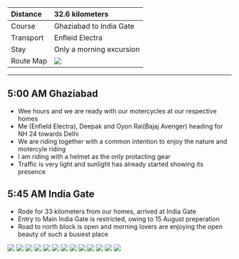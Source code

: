 | Distance | 32.6 kilometers |
| :--- | :--- |
| Course | Ghaziabad to India Gate |
| Transport | Enfleid Electra |
| Stay |  Only a morning excursion |
| Route Map |![](https://github.com/inbravo/travel/blob/master/august-2017/images/i/route-map.jpg)|

---

##  5:00 AM Ghaziabad
*	Wee hours and we are ready with our motercycles at our respective homes
*	Me (Enfield Electra), Deepak and Oyon Rai(Bajaj Avenger) heading for NH 24 towards Delhi
*	We are riding together with a common intention to enjoy the nature and motercyle riding
*	I am riding with a helmet as the only protacting gear
*	Traffic is very light and sunlight has already started showing its presence

##  5:45 AM India Gate
*	Rode for 33 kilometers from our homes, arrived at India Gate
*	Entry to Main India Gate is restricted, owing to 15 August preperation
*	Road to north block is open and morning lovers are enjoying the open beauty of such a busiest place

![](https://github.com/inbravo/travel/blob/master/august-2017/images/i/IMG_20170812_062001.jpg)
![](https://github.com/inbravo/travel/blob/master/august-2017/images/i/IMG_20170812_063254.jpg)
![](https://github.com/inbravo/travel/blob/master/august-2017/images/i/IMG_20170812_063246.jpg)
![](https://github.com/inbravo/travel/blob/master/august-2017/images/i/IMG_20170812_064506.jpg)
![](https://github.com/inbravo/travel/blob/master/august-2017/images/i/IMG_20170812_060500.jpg)
![](https://github.com/inbravo/travel/blob/master/august-2017/images/i/IMG_1035.jpg)
![](https://github.com/inbravo/travel/blob/master/august-2017/images/i/IMG_1143.jpg)
![](https://github.com/inbravo/travel/blob/master/august-2017/images/i/IMG_1123.jpg)
![](https://github.com/inbravo/travel/blob/master/august-2017/images/i/IMG_1138.jpg)
![](https://github.com/inbravo/travel/blob/master/august-2017/images/i/IMG_1029.jpg)
![](https://github.com/inbravo/travel/blob/master/august-2017/images/i/IMG_1007.jpg)
![](https://github.com/inbravo/travel/blob/master/august-2017/images/i/IMG_20170812_063340.jpg)
![](https://github.com/inbravo/travel/blob/master/august-2017/images/i/IMG_20170812_082626.jpg)







